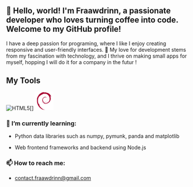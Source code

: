 ## 👋 Hello, world! I'm Fraawdrinn, a passionate developer who loves turning coffee into code. Welcome to my GitHub profile!
I have a deep passion for programing, where I like I enjoy creating responsive and user-friendly interfaces. 🤠
My love for development stems from my fascination with technology, and I thrive on making small apps for myself, hopping I will do it for a company in the futur !

## My Tools
<img src="https://github.com/devicons/devicon/blob/master/icons/html5/html5-original.svg)" alt="HTML5" width="50" height="50" />[]
<img src="https://github.com/devicons/devicon/blob/master/icons/debian/debian-original.svg" alt="Debian" width="50" height="50" />



### 🌱 I’m currently learning:
- Python data libraries such as numpy, pymunk, panda and matplotlib

- Web frontend frameworks and backend using Node.js

### 📫 How to reach me:
- contact.fraawdrinn@gmail.com
<!--
**Fraawdrinn/Fraawdrinn** is a ✨ _special_ ✨ repository because its `README.md` (this file) appears on your GitHub profile.

Here are some ideas to get you started:

- 🔭 I’m currently working on ...
-  ...
- 👯 I’m looking to collaborate on ...
- 🤔 I’m looking for help with ...
- 💬 Ask me about ...
-  ...
- 😄 Pronouns: ...
- ⚡ Fun fact: ...
-->
